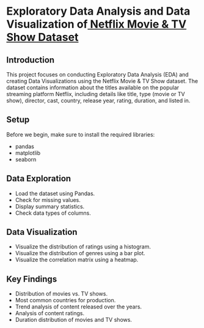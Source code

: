 # Exploratory Data Analysis and Data Visualization of[ Netflix Movie & TV Show Dataset](https://www.kaggle.com/datasets/shivamb/netflix-shows/code?datasetId=434238&sortBy=voteCount)

## Introduction

This project focuses on conducting Exploratory Data Analysis (EDA) and creating Data Visualizations using the Netflix Movie & TV Show dataset. The dataset contains information about the titles available on the popular streaming platform Netflix, including details like title, type (movie or TV show), director, cast, country, release year, rating, duration, and listed in.

## Setup

Before we begin, make sure to install the required libraries:

* pandas
* matplotlib
* seaborn

## Data Exploration
* Load the dataset using Pandas.
* Check for missing values.
* Display summary statistics.
* Check data types of columns.

## Data Visualization

* Visualize the distribution of ratings using a histogram.
* Visualize the distribution of genres using a bar plot.
* Visualize the correlation matrix using a heatmap.

## Key Findings
* Distribution of movies vs. TV shows.
* Most common countries for production.
* Trend analysis of content released over the years.
* Analysis of content ratings.
* Duration distribution of movies and TV shows.
